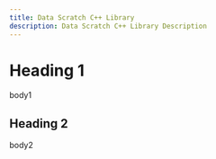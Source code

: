 ```yaml
---
title: Data Scratch C++ Library
description: Data Scratch C++ Library Description
---
```


# Heading 1

body1

## Heading 2

body2
